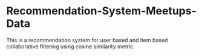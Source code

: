 # Recommendation-System-Meetups-Data
This is a recommendation system for user based and item based collaborative filtering using cosine similarity metric.
